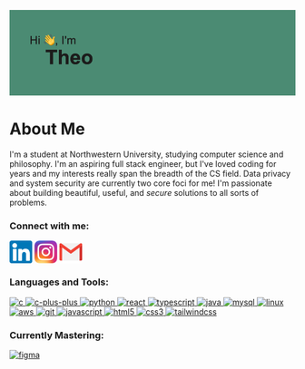 [![MasterHead](header.png)](https://www.github.com/m4ur1n0)

<!--[![Theo's GitHub stats](https://github-readme-stats.vercel.app/api?username=m4ur1n0)](https://github.com/anuraghazra/github-readme-stats)-->
# About Me
I'm a student at Northwestern University, studying computer science and philosophy. I'm an aspiring full stack engineer, but I've loved coding for years and my interests really span the breadth of the CS field. Data privacy and system security are currently two core foci for me! I'm passionate about building beautiful, useful, and _secure_ solutions to all sorts of problems.

<h3 align="left">Connect with me:</h3>
<p align="left">
  <a href="https://www.linkedin.com/in/theo-maurino-829929239" target="_blank"><img align="center" src="linkedin.png" alt="linkedin" height="40" width="40" /></a>
  <a href="https://www.instagram.com/theomaurino/" target="_blank"><img align="center" src="instagram.png" height="40" width="40" /></a>
  <a href="mailto:thjmaurino@gmail.com" target="_blank"><img align="center" src="gmail.png" heigh="40" width="40" /></a>
</p>

<h3 align="left">Languages and Tools:</h3>
<p align="left"> 
  <a href="https://www.cprogramming.com/" target="_blank"> <img src="https://cdn.jsdelivr.net/gh/devicons/devicon@latest/icons/c/c-original.svg" alt="c" width="40" height="40"/> </a>
  <a href="https://www.w3schools.com/cpp/" target="_blank"> <img src="https://cdn.jsdelivr.net/gh/devicons/devicon@latest/icons/cplusplus/cplusplus-original.svg" alt="c-plus-plus" width="40" height="40"/> </a>
  <a href="https://www.python.org/" target="_blank"> <img src="https://cdn.jsdelivr.net/gh/devicons/devicon@latest/icons/python/python-original.svg" alt="python" width="40" height="40"/> </a>
  <a href="https://react.dev/" target="_blank"> <img src="https://cdn.jsdelivr.net/gh/devicons/devicon@latest/icons/react/react-original.svg" alt="react" width="40" height="40"/> </a>
  <a href="https://www.typescriptlang.org/" target="_blank"> <img src="https://cdn.jsdelivr.net/gh/devicons/devicon@latest/icons/typescript/typescript-original.svg" alt="typescript" width="40" height="40"/> </a>
  <a href="https://www.java.com/en/" target="_blank"> <img src="https://cdn.jsdelivr.net/gh/devicons/devicon@latest/icons/java/java-original.svg" alt="java" width="40" height="40"/> </a>
  <a href="https://www.mysql.com/" target="_blank"> <img src="https://cdn.jsdelivr.net/gh/devicons/devicon@latest/icons/mysql/mysql-original.svg" alt="mysql" width="40" height="40"/> </a>
  <a href="https://www.linux.org/" target="_blank"> <img src="https://cdn.jsdelivr.net/gh/devicons/devicon@latest/icons/linux/linux-original.svg" alt="linux" width="40" height="40"/> </a>
  <a href="https://aws.amazon.com/" target="_blank"> <img src="https://cdn.jsdelivr.net/gh/devicons/devicon@latest/icons/amazonwebservices/amazonwebservices-original-wordmark.svg" alt="aws" width="40" height="40"/> </a>
  <a href="https://git-scm.com/" target="_blank"> <img src="https://cdn.jsdelivr.net/gh/devicons/devicon@latest/icons/git/git-original.svg"alt="git" width="40" height="40"/> </a>
    <a href="https://www.javascript.com/" target="_blank"> <img src="https://cdn.jsdelivr.net/gh/devicons/devicon@latest/icons/javascript/javascript-original.svg" alt="javascript" width="40" height="40"/> </a>
  <a href="https://www.java.com/en/" target="_blank"><img src="https://cdn.jsdelivr.net/gh/devicons/devicon@latest/icons/html5/html5-original-wordmark.svg" alt="html5" width="40" height="40"/> </a>
  <a href="https://www.java.com/en/" target="_blank"><img src="https://cdn.jsdelivr.net/gh/devicons/devicon@latest/icons/css3/css3-original-wordmark.svg" alt="css3" width="40" height="40"/> </a>
  <a href="https://www.java.com/en/" target="_blank"><img src="https://cdn.jsdelivr.net/gh/devicons/devicon@latest/icons/tailwindcss/tailwindcss-original.svg" alt="tailwindcss" width="40" height="40"/> </a>
  
</p>

<h3 align="left">Currently Mastering:</h3>
<p>

  <a href="https://www.figma.com/" target="_blank"> <img src="https://cdn.jsdelivr.net/gh/devicons/devicon@latest/icons/figma/figma-original.svg" alt="figma" width="40" height="40"/></a>
</p>

<!--
**m4ur1n0/m4ur1n0** is a ✨ _special_ ✨ repository because its `README.md` (this file) appears on your GitHub profile.

Here are some ideas to get you started:

- 🔭 I’m currently working on ...
- 🌱 I’m currently learning ...
- 👯 I’m looking to collaborate on ...
- 🤔 I’m looking for help with ...
- 💬 Ask me about ...
- 📫 How to reach me: ...
- 😄 Pronouns: ...
- ⚡ Fun fact: ...
-->
